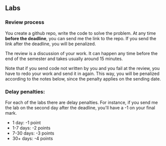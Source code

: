 

## Labs

### Review process

You create a github repo, write the code to solve the problem. At any time **before the deadline**, you can send me the link to the repo.
If you send the link after the deadline, you will be penalized.

The review is a discussion of your work. It can happen any time before the end of the semester and takes usually around 15 minutes.

Note that if you send code not written by you and you fail at the review, you have to redo your work and send it in again. This way, you will be penalized according to the notes below, since the penalty applies on the sending date.

### Delay penalties:

For each of the labs there are delay penalties. For instance, if you send me the lab on the second day after the deadline, you'll have a -1 on your final mark.

- 1 day: -1 point
- 1-7 days: -2 points
- 7-30 days: -3 points
- 30+ days: -4 points
